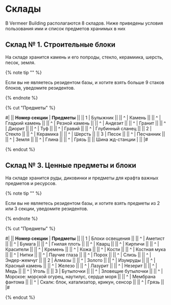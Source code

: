 # Склады

В Vermeer Building располагаются 8 складов. Ниже приведены условия пользования ими и список предметов хранимых в них

## Склад № 1. Строительные блоки

На складе хранится камень и его попроды, стекло, керамиика, шерсть, песок, земля.

{% note tip "" %}

Если вы не являетесь резидентом базы, и хотите взять больше 9 стаков блоков, уведомите резидентов.

{% endnote %}

{% cut "Предметы" %}

#|
|| **Номер секции**  | **Предметы**              ||
|| 1             | Булыжник              ||
|| ^             | Камень                ||
|| ^             | Гладкий камень        ||
|| ^             | Резной камень         ||
|| ^             | Андезит               ||
|| ^             | Гранит                ||
|| ^             | Диорит                ||
|| ^             | Туф                   ||
|| ^             | Гравий                ||
|| ^             | Глубинный сланец      ||
|| 2             | Стекло                ||
|| ^             | Керамика              ||
|| ^             | Шерсть                ||
|| 3             | Песок                 ||
|| ^             | Песчанник             ||
|| ^             | Земля                 ||
|| ^             | Глина                 ||
|| ^             | Грязь                 ||
|| Шина жд-станции  |  ||
|#

{% endcut %}

## Склад № 3. Ценные предметы и блоки

На складе хранится руды, диковинки и предметы для крафта важных предметов и ресурсов.

{% note tip "" %}

Если вы не являетесь резидентом базы, и хотите взять предметы из 2 или 3 секции,  уведомите резидентов.

{% endnote %}

{% cut "Предметы" %}

#|
|| **Номер секции**  | **Предметы**                     ||
|| 1             | Блоки освещения              ||
|| ^             | Аметист                      ||
|| ^             | Бумага                       ||
|| ^             | Гнилая плоть                 ||
|| ^             | Кварц                        ||
|| ^             | Кирпичи                      ||
|| ^             | Красители                    ||
|| ^             | Кремень                      ||
|| ^             | Кожа                         ||
|| ^             | Кости                        ||
|| ^             | Костная мука                 ||
|| ^             | Нитки                        ||
|| ^             | Паучие глаза                 ||
|| ^             | Порох                        ||
|| ^             | Слизь                        ||
|| ^             | Эндер-жемчуг                 ||
|| 2             | Алмазы                       ||
|| ^             | Золото                       ||
|| ^             | Изумруды                     ||
|| ^             | Красный камень               ||
|| ^             | Железо                       ||
|| ^             | Лазурит                      ||
|| ^             | Незерит                      ||
|| ^             | Медь                         ||
|| ^             | Уголь                        ||
|| 3             | Бутылочки                    ||
|| ^             | Зловещие бутылочки           ||
|| ^             | Морское: морской огурец, наутилус, сердце моря                        ||
|| ^             | Мембрана фантома                        ||
|| ^             | Скалк: блок, катализатор, крикун, сенсор                      ||
|| ^             | Грязь                        ||
|#

{% endcut %}

